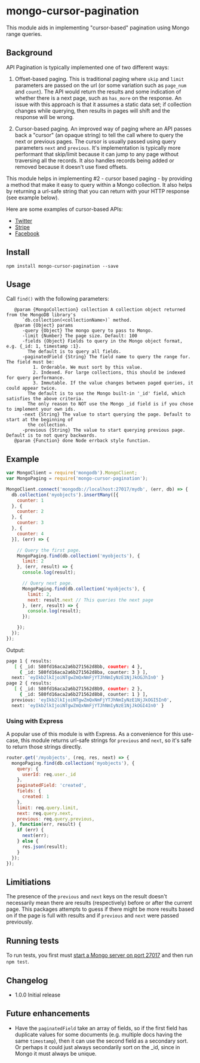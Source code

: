 # mongo-cursor-pagination

This module aids in implementing "cursor-based" pagination using Mongo range queries.

## Background

API Pagination is typically implemented one of two different ways:

1. Offset-based paging. This is traditional paging where `skip` and `limit` parameters are passed on the url (or some variation such as `page_num` and `count`). The API would return the results and some indication of whether there is a next page, such as `has_more` on the response. An issue with this approach is that it assumes a static data set; if collection changes while querying, then results in pages will shift and the response will be wrong.

2. Cursor-based paging. An improved way of paging where an API passes back a "cursor" (an opaque string) to tell the call where to query the next or previous pages. The cursor is usually passed using query parameters `next` and `previous`. It's implementation is typically more performant that skip/limit because it can jump to any page without traversing all the records. It also handles records being added or removed because it doesn't use fixed offsets.

This module helps in implementing #2 - cursor based paging - by providing a method that make it easy to query within a Mongo collection. It also helps by returning a url-safe string that you can return with your HTTP response (see example below).

Here are some examples of cursor-based APIs:

* [Twitter](https://dev.twitter.com/overview/api/cursoring)
* [Stripe](https://stripe.com/docs/api#pagination-starting_after)
* [Facebook](https://developers.facebook.com/docs/graph-api/using-graph-api/#cursors)

## Install

`npm install mongo-cursor-pagination --save`

## Usage

Call `find()` with the following parameters:

```
   @param {MongoCollection} collection A collection object returned from the MongoDB library's
      `db.collection(<collectionName>)` method.
   @param {Object} params
      -query {Object} The mongo query to pass to Mongo.
      -limit {Number} The page size. Default: 100
      -fields {Object} Fields to query in the Mongo object format, e.g. {_id: 1, timestamp :1}.
        The default is to query all fields.
      -paginatedField {String} The field name to query the range for. The field must be:
          1. Orderable. We must sort by this value.
          2. Indexed. For large collections, this should be indexed for query performance.
          3. Immutable. If the value changes between paged queries, it could appear twice.
        The default is to use the Mongo built-in '_id' field, which satisfies the above criteria.
        The only reason to NOT use the Mongo _id field is if you chose to implement your own ids.
      -next {String} The value to start querying the page. Default to start at the beginning of
        the collection.
      -previous {String} The value to start querying previous page. Default is to not query backwards.
   @param {Function} done Node errback style function.
```

## Example

```js
var MongoClient = require('mongodb').MongoClient;
var MongoPaging = require('mongo-cursor-pagination');

MongoClient.connect('mongodb://localhost:27017/mydb', (err, db) => {
  db.collection('myobjects').insertMany([{
    counter: 1
  }, {
    counter: 2
  }, {
    counter: 3
  }, {
    counter: 4
  }], (err) => {

    // Query the first page.
    MongoPaging.find(db.collection('myobjects'), {
      limit: 2
    }, (err, result) => {
      console.log(result);

      // Query next page.
      MongoPaging.find(db.collection('myobjects'), {
        limit: 2,
        next: result.next // This queries the next page
      }, (err, result) => {
        console.log(result);
      });

    });
  });
});
```

Output:

```sh
page 1 { results:
   [ { _id: 580fd16aca2a6b271562d8bb, counter: 4 },
     { _id: 580fd16aca2a6b271562d8ba, counter: 3 } ],
  next: 'eyIkb2lkIjoiNTgwZmQxNmFjYTJhNmIyNzE1NjJkOGJhIn0' }
page 2 { results:
   [ { _id: 580fd16aca2a6b271562d8b9, counter: 2 },
     { _id: 580fd16aca2a6b271562d8b8, counter: 1 } ],
  previous: 'eyIkb2lkIjoiNTgwZmQxNmFjYTJhNmIyNzE1NjJkOGI5In0',
  next: 'eyIkb2lkIjoiNTgwZmQxNmFjYTJhNmIyNzE1NjJkOGI4In0' }
```

### Using with Express

A popular use of this module is with Express. As a convenience for this use-case, this module returns url-safe strings for `previous` and `next`, so it's safe to return those strings directly.

```js
router.get('/myobjects', (req, res, next) => {
  mongoPaging.find(db.collection('myobjects'), {
    query: {
      userId: req.user._id
    },
    paginatedField: 'created',
    fields: {
      created: 1
    },
    limit: req.query.limit,
    next: req.query.next,
    previous: req.query.previous,
  }, function(err, result) {
    if (err) {
      next(err);
    } else {
      res.json(result);
    }
  });
});
```

## Limitiations

The presence of the `previous` and `next` keys on the result doesn't necessarily mean there are results (respectively) before or after the current page. This packages attempts to guess if there might be more results based on if the page is full with results and if `previous` and `next` were passed previously.

## Running tests

To run tests, you first must [start a Mongo server on port 27017](https://mongodb.github.io/node-mongodb-native/2.2/quick-start/) and then run `npm test`.

## Changelog

* 1.0.0 Initial release

## Future enhancements

* Have the `paginatedField` take an array of fields, so if the first field has duplicate values for some documents (e.g. multiple docs having the same `timestamp`), then it can use the second field as a secondary sort. Or perhaps it could just always secondarily sort on the _id, since in Mongo it must always be unique.

